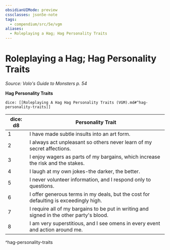 ```yaml
---
obsidianUIMode: preview
cssclasses: json5e-note
tags:
  - compendium/src/5e/vgm
aliases:
  - Roleplaying a Hag; Hag Personality Traits
---
```

# Roleplaying a Hag; Hag Personality Traits
*Source: Volo's Guide to Monsters p. 54* 

**Hag Personality Traits**

`dice: [[Roleplaying A Hag Hag Personality Traits (VGM).md#^hag-personality-traits]]`

| dice: d8 | Personality Trait |
|----------|-------------------|
| 1 | I have made subtle insults into an art form. |
| 2 | I always act unpleasant so others never learn of my secret affections. |
| 3 | I enjoy wagers as parts of my bargains, which increase the risk and the stakes. |
| 4 | I laugh at my own jokes-the darker, the better. |
| 5 | I never volunteer information, and I respond only to questions. |
| 6 | I offer generous terms in my deals, but the cost for defaulting is exceedingly high. |
| 7 | I require all of my bargains to be put in writing and signed in the other party's blood. |
| 8 | I am very superstitious, and I see omens in every event and action around me. |
^hag-personality-traits
